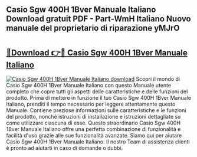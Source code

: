 ## Casio Sgw 400H 1Bver Manuale Italiano Download gratuit PDF - Part-WmH Italiano Nuovo manuale del proprietario di riparazione yMJrO

# <h2><a href="http://dfgeg10.blite.top/?on=Casio+Sgw+400H+1Bver+Manuale+Italiano">🔗Download 👉🔴 Casio Sgw 400H 1Bver Manuale Italiano</a></h2>

[![Casio Sgw 400H 1Bver Manuale Italiano download](https://i.imgur.com/lujVjoI.png)](http://dfgeg10.blite.top/?on=Casio+Sgw+400H+1Bver+Manuale+Italiano)
Scopri il mondo di Casio Sgw 400H 1Bver Manuale Italiano con questo Manuale utente completo che copre tutti gli aspetti delle caratteristiche e delle funzioni del prodotto. Prima di mettere in funzione il tuo Casio Sgw 400H 1Bver Manuale Italiano, prenditi il tempo necessario per leggere attentamente questo Manuale. Contiene preziose informazioni sulle caratteristiche e le funzioni del prodotto, nonché istruzioni di installazione e istruzioni dettagliate su come utilizzare ciascuna di esse. Questo straordinario Casio Sgw 400H 1Bver Manuale Italiano offre una perfetta combinazione di funzionalità e facilità d'uso grazie alle sue funzionalità avanzate. Siamo qui per aiutare Casio Sgw 400H 1Bver Manuale Italiano. Il nostro Team di assistenza clienti è pronto ad aiutarti in caso di domande o dubbi.
